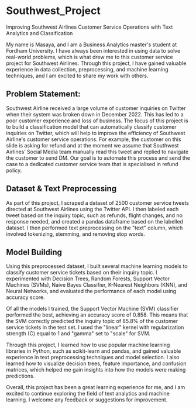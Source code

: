 # Southwest_Project
Improving Southwest Airlines Customer Service Operations with Text Analytics and Classification


My name is Masaya, and I am a Business Analytics master's student at Fordham University. I have always been interested in using data to solve real-world problems, which is what drew me to this customer service project for Southwest Airlines. Through this project, I have gained valuable experience in data collection, preprocessing, and machine learning techniques, and I am excited to share my work with others.

## Problem Statement:
Southwest Airline received a large volume of customer inquiries on Twitter when their system was broken down in December 2022. This has led to a poor customer experience and loss of business. The focus of this project is to build a classification model that can automatically classify customer inquiries on Twitter, which will help to improve the efficiency of Southwest Airline's customer service operations. 
For example, the customer on this slide is asking for refund and at the moment we assume that Southwest Airlines’ Social Media team manually read this tweet and replied to navigate the customer to send DM. Our goal is to automate this process and send the case to a dedicated customer service team that is specialised in refund policy.

## Dataset & Text Preprocessing
As part of this project, I scraped a dataset of 2500 customer service tweets directed at Southwest Airlines using the Twitter API. I then labeled each tweet based on the inquiry topic, such as refunds, flight changes, and no response needed, and created a pandas dataframe based on the labelled dataset. I then performed text preprocessing on the "text" column, which involved tokenizing, stemming, and removing stop words.

## Model Building
Using this preprocessed dataset, I built several machine learning models to classify customer service tickets based on their inquiry topic. I experimented with Decision Trees, Random Forests, Support Vector Machines (SVMs), Naive Bayes Classifier, K-Nearest Neighbors (KNN), and Neural Networks, and evaluated the performance of each model using accuracy score. 

Of all the models I trained, the Support Vector Machine (SVM) classifier performed the best, achieving an accuracy score of 0.858. This means that the SVM correctly predicted the inquiry topic of 85.8% of the customer service tickets in the test set. I used the "linear" kernel with regularization strength (C) equal to 1 and "gamma" set to "scale" for SVM.

Through this project, I learned how to use popular machine learning libraries in Python, such as scikit-learn and pandas, and gained valuable experience in text preprocessing techniques and model selection. I also learned how to visualize decision trees, feature importance, and confusion matrices, which helped me gain insights into how the models were making predictions.

Overall, this project has been a great learning experience for me, and I am excited to continue exploring the field of text analytics and machine learning.  I welcome any feedback or suggestions for improvement.






